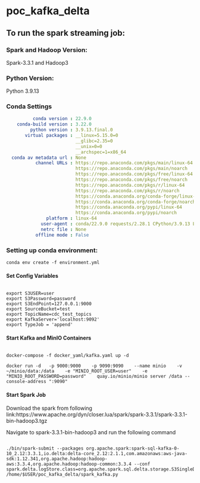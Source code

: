 # poc_kafka_delta

## To run the spark streaming job:

### Spark and Hadoop Version:
<p> Spark-3.3.1 and Hadoop3 </p>

### Python Version:
Python 3.9.13

### Conda Settings

```yaml
          conda version : 22.9.0
    conda-build version : 3.22.0
         python version : 3.9.13.final.0
       virtual packages : __linux=5.15.0=0
                          __glibc=2.35=0
                          __unix=0=0
                          __archspec=1=x86_64
  conda av metadata url : None
           channel URLs : https://repo.anaconda.com/pkgs/main/linux-64
                          https://repo.anaconda.com/pkgs/main/noarch
                          https://repo.anaconda.com/pkgs/free/linux-64
                          https://repo.anaconda.com/pkgs/free/noarch
                          https://repo.anaconda.com/pkgs/r/linux-64
                          https://repo.anaconda.com/pkgs/r/noarch
                          https://conda.anaconda.org/conda-forge/linux-64
                          https://conda.anaconda.org/conda-forge/noarch
                          https://conda.anaconda.org/pypi/linux-64
                          https://conda.anaconda.org/pypi/noarch
               platform : linux-64
             user-agent : conda/22.9.0 requests/2.28.1 CPython/3.9.13 Linux/5.15.0-52-generic ubuntu/22.04.1 glibc/2.35
             netrc file : None  
           offline mode : False
```


### Setting up conda environment:

```console
conda env create -f environment.yml

```

#### Set Config Variables
```console

export S3USER=user
export S3Password=password
export S3EndPoint=127.0.0.1:9000
export SourceBucket=test
export TopicName=cdc_test_topics
export KafkaServer='localhost:9092'
export TypeJob = 'append'

```
#### Start Kafka and MinIO Containers


```console

docker-compose -f docker_yaml/kafka.yaml up -d

docker run -d   -p 9000:9000    -p 9090:9090    --name minio    -v ~/minio/data:/data    -e "MINIO_ROOT_USER=user"    -e "MINIO_ROOT_PASSWORD=password"    quay.io/minio/minio server /data --console-address ":9090"

```

#### Start Spark Job


<p> Download the spark from following link:https://www.apache.org/dyn/closer.lua/spark/spark-3.3.1/spark-3.3.1-bin-hadoop3.tgz </p>
<p> Navigate to spark-3.3.1-bin-hadoop3 and run the following command </p>

```console

./bin/spark-submit --packages org.apache.spark:spark-sql-kafka-0-10_2.12:3.3.1,io.delta:delta-core_2.12:2.1.1,com.amazonaws:aws-java-sdk:1.12.341,org.apache.hadoop:hadoop-aws:3.3.4,org.apache.hadoop:hadoop-common:3.3.4 --conf spark.delta.logStore.class=org.apache.spark.sql.delta.storage.S3SingleDriverLogStore /home/$USER/poc_kafka_delta/spark_kafka.py

```
